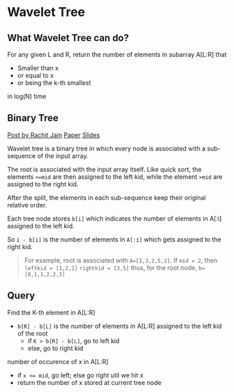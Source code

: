 Wavelet Tree
===

What Wavelet Tree can do?
---

For any given L and R, return the number of elements in subarray A[L:R] that
  * Smaller than x
  * or equal to x
  * or being the k-th smallest

in log(N) time

Binary Tree
---
[Post by Rachit Jain](http://rachitiitr.blogspot.com/2017/06/wavelet-trees-wavelet-trees-editorial.html)
    [Paper](https://users.dcc.uchile.cl/~jperez/papers/ioiconf16.pdf)
    [Slides](https://users.dcc.uchile.cl/~jperez/talks/ioi16.pdf)

Wavelet tree is a binary tree in which every node is associated with a sub-sequence of the input array.

The root is associated with the input array itself. Like quick sort, the elements `<=mid` are then assigned to the left kid, 
while the element `>mid` are assigned to the right kid. 

After the split, the elements in each sub-sequence keep their original relative order.

Each tree node stores `b[i]` which indicates the number of elements in A[:i] assigned to the left kid.

So `i - b[i]` is the number of elements in `A[:i]` which gets assigned to the right kid.

> For example, root is associated with `A=[1,3,2,5,2]`. If `mid = 2`, then
> `leftkid = [1,2,2]`
> `rightkid = [3,5]`
> thus, for the root node,
> `b=[0,1,1,2,2,3]`

Query
---

Find the K-th element in A[L:R]
* `b[R] - b[L]` is the number of elements in A[L:R] assigned to the left kid of the root
   * if `K > b[R] - b[L]`, go to left kid
   * else, go to right kid

number of occurence of x in A[L:R]
* if `x <= mid`, go left; else go right util we hit x
* return the number of x stored at current tree node





